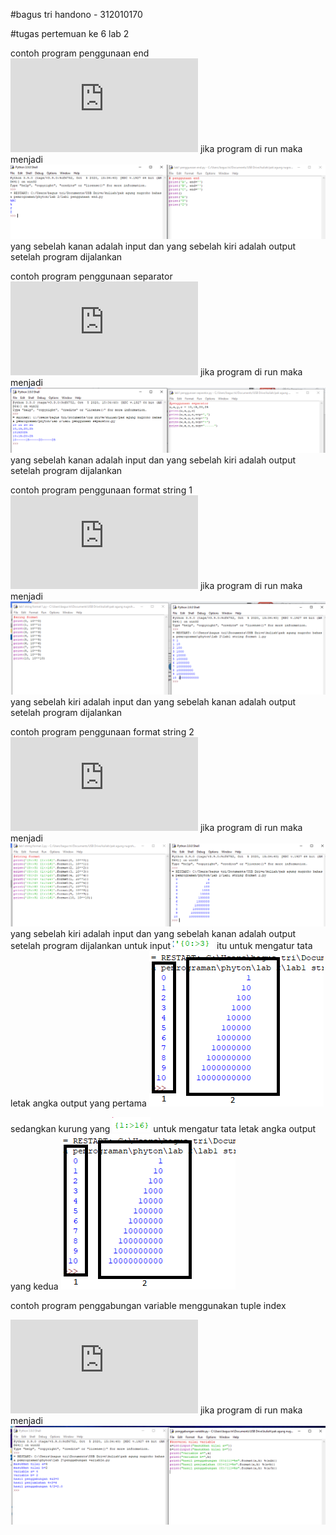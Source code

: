 #bagus tri handono - 312010170

#tugas pertemuan ke 6 lab 2

contoh program penggunaan end
![program](https://github.com/nanoetc/lab-2-bagus-tri-handono/blob/master/lab%202/lab1%20penggunaan%20end.py)
jika program di run maka menjadi
![program end](https://github.com/nanoetc/lab-2-bagus-tri-handono/blob/master/lab%202/2.png)
yang sebelah kanan adalah input dan yang sebelah kiri adalah output setelah program dijalankan

contoh program penggunaan separator
![program separator](https://github.com/nanoetc/lab-2-bagus-tri-handono/blob/master/lab%202/lab1%20penggunaan%20separator.py)
jika program di run maka menjadi
![program end](https://github.com/nanoetc/lab-2-bagus-tri-handono/blob/master/lab%202/3.png)
yang sebelah kanan adalah input dan yang sebelah kiri adalah output setelah program dijalankan

contoh program penggunaan format string 1
![program string 1](https://github.com/nanoetc/lab-2-bagus-tri-handono/blob/master/lab%202/lab1%20string%20format%201.py)
jika program di run maka menjadi
![program end](https://github.com/nanoetc/lab-2-bagus-tri-handono/blob/master/lab%202/4.png)
yang sebelah kiri adalah input dan yang sebelah kanan adalah output setelah program dijalankan

contoh program penggunaan format string 2
![program string 2](https://github.com/nanoetc/lab-2-bagus-tri-handono/blob/master/lab%202/lab1%20string%20format%202.py)
jika program di run maka menjadi
![program end](https://github.com/nanoetc/lab-2-bagus-tri-handono/blob/master/lab%202/5.png)
yang sebelah kiri adalah input dan yang sebelah kanan adalah output setelah program dijalankan
untuk input ![kurung pertam](https://github.com/nanoetc/lab-2-bagus-tri-handono/blob/master/lab%202/5'1.png) itu untuk mengatur tata letak angka output yang pertama 
![hasil 1](https://github.com/nanoetc/lab-2-bagus-tri-handono/blob/master/lab%202/5'3.png) 

sedangkan kurung yang ![kedua](https://github.com/nanoetc/lab-2-bagus-tri-handono/blob/master/lab%202/5'2.png) untuk mengatur tata letak angka output yang kedua
![hasil 1](https://github.com/nanoetc/lab-2-bagus-tri-handono/blob/master/lab%202/5'3.png)


contoh program penggabungan variable menggunakan tuple index

![programnya](https://github.com/nanoetc/lab-2-bagus-tri-handono/blob/master/lab%202/penggabungan%20variable.py)
jika program di run maka menjadi
![hasil](https://github.com/nanoetc/lab-2-bagus-tri-handono/blob/master/lab%202/6.png)
